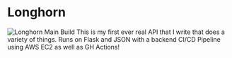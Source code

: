 # Longhorn
![Longhorn Main Build](https://github.com/WarpWing/Longhorn/workflows/Longhorn%20Main%20Build/badge.svg)
This is my first ever real API that I write that does a variety of things. Runs on Flask and JSON with a backend CI/CD Pipeline using AWS EC2 as well as GH Actions!
